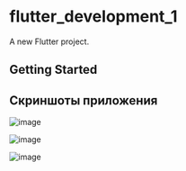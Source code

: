 # flutter_development_1

A new Flutter project.

## Getting Started

## Скриншоты приложения

![image](https://github.com/puhlenkiyroman/flutter_development_1/assets/80386499/e2f4a604-2e2e-4d79-b809-7e629510998c)

![image](https://github.com/puhlenkiyroman/flutter_development_1/assets/80386499/2f075eaa-b867-4d8b-9f30-4d4a26dd0588)

![image](https://github.com/puhlenkiyroman/flutter_development_1/assets/80386499/11173c84-d3da-4a78-a9fc-1f736e7bb76d)
